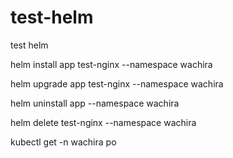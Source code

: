 # test-helm
test helm

helm install app test-nginx --namespace wachira

helm upgrade app test-nginx --namespace wachira

helm uninstall  app  --namespace wachira

helm delete  test-nginx --namespace wachira


kubectl get -n wachira po
